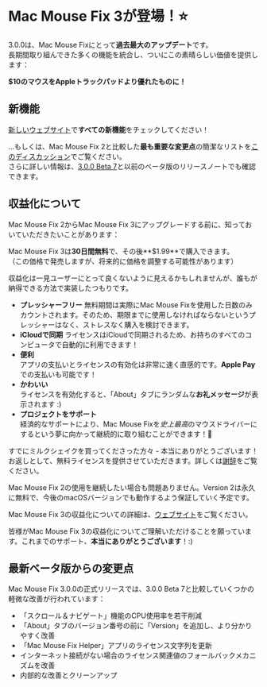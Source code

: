 # Mac Mouse Fix 3が登場！⭐️

3.0.0は、Mac Mouse Fixにとって**過去最大のアップデート**です。\
長期間取り組んできた多くの機能を統合し、ついにこの素晴らしい価値を提供します：

**$10のマウスをAppleトラックパッドより優れたものに！**

## 新機能

[新しいウェブサイト](http://macmousefix.com/)で**すべての新機能**をチェックしてください！

...もしくは、Mac Mouse Fix 2と比較した**最も重要な変更点**の簡潔なリストを[このディスカッション](https://github.com/noah-nuebling/mac-mouse-fix/discussions/743#discussioncomment-7938922)でご覧ください。\
さらに詳しい情報は、[3.0.0 Beta 7](https://github.com/noah-nuebling/mac-mouse-fix/releases/tag/3.0.0-Beta-7)と以前のベータ版のリリースノートでも確認できます。

## 収益化について

Mac Mouse Fix 2からMac Mouse Fix 3にアップグレードする前に、知っておいていただきたいことがあります：

Mac Mouse Fix 3は**30日間無料**で、その後**$1.99**で購入できます。\
（この価格で発売しますが、将来的に価格を調整する可能性があります）

収益化は一見ユーザーにとって良くないように見えるかもしれませんが、誰もが納得できる方法で実装したつもりです。

- **プレッシャーフリー**
   無料期間は実際にMac Mouse Fixを使用した日数のみカウントされます。そのため、期限までに使用しなければならないというプレッシャーはなく、ストレスなく購入を検討できます。
- **iCloudで同期**
  ライセンスはiCloudで同期されるため、お持ちのすべてのコンピュータで自動的に利用できます！
- **便利**\
   アプリの支払いとライセンスの有効化は非常に速く直感的です。**Apple Pay**での支払いも可能です！
- **かわいい**\
   ライセンスを有効化すると、「About」タブにランダムな**お礼メッセージ**が表示されます :)
- **プロジェクトをサポート**\
   経済的なサポートにより、Mac Mouse Fixを*史上最高*のマウスドライバーにするという夢に向かって継続的に取り組むことができます！🚀

すでにミルクシェイクを買ってくださった方々 - 本当にありがとうございます！お返しとして、無料ライセンスを提供させていただきます。詳しくは[謝辞](https://github.com/noah-nuebling/mac-mouse-fix/blob/master/Acknowledgements.md#-paypal-donations)をご覧ください。

Mac Mouse Fix 2の使用を継続したい場合も問題ありません。Version 2は永久に無料で、今後のmacOSバージョンでも動作するよう保証していく予定です。

Mac Mouse Fix 3の収益化についての詳細は、[ウェブサイト](https://macmousefix.com/#price)をご覧ください。

皆様がMac Mouse Fix 3の収益化についてご理解いただけることを願っています。これまでのサポート、**本当にありがとうございます**！:)

## 最新ベータ版からの変更点

Mac Mouse Fix 3.0.0の正式リリースでは、3.0.0 Beta 7と比較していくつかの軽微な改善が行われています：

- 「スクロール＆ナビゲート」機能のCPU使用率を若干削減
- 「About」タブのバージョン番号の前に「Version」を追加し、より分かりやすく改善
- 「Mac Mouse Fix Helper」アプリのライセンス文字列を更新
- インターネット接続がない場合のライセンス関連値のフォールバックメカニズムを改善
- 内部的な改善とクリーンアップ